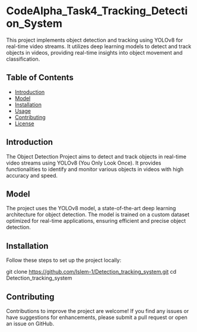 # CodeAlpha_Task4_Tracking_Detection_System

This project implements object detection and tracking using YOLOv8 for real-time video streams. It utilizes deep learning models to detect and track objects in videos, providing real-time insights into object movement and classification.

## Table of Contents

- [Introduction](#introduction)
- [Model](#model)
- [Installation](#installation)
- [Usage](#usage)
- [Contributing](#contributing)
- [License](#license)

## Introduction

The Object Detection Project aims to detect and track objects in real-time video streams using YOLOv8 (You Only Look Once). It provides functionalities to identify and monitor various objects in videos with high accuracy and speed.

## Model

The project uses the YOLOv8 model, a state-of-the-art deep learning architecture for object detection. The model is trained on a custom dataset optimized for real-time applications, ensuring efficient and precise object detection.

## Installation

Follow these steps to set up the project locally:

   git clone https://github.com/Islem-1/Detection_tracking_system.git
   cd Detection_tracking_system
   


## Contributing
Contributions to improve the project are welcome! If you find any issues or have suggestions for enhancements, please submit a pull request or open an issue on GitHub.   
